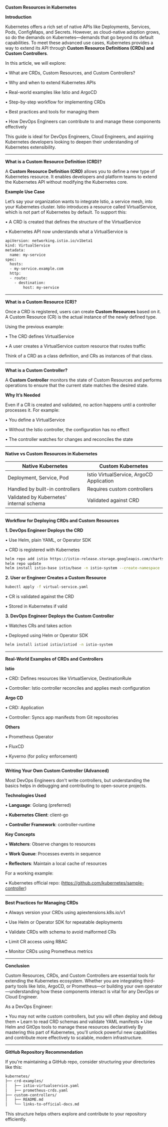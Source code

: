 **Custom Resources in Kubernetes**

**Introduction**

Kubernetes offers a rich set of native APIs like Deployments, Services, Pods, ConfigMaps, and Secrets. However, as cloud-native adoption grows, so do the demands on Kubernetes—demands that go beyond its default capabilities. To meet these advanced use cases, Kubernetes provides a way to extend its API through **Custom Resource Definitions (CRDs) and Custom Controllers**.

In this article, we will explore:

•	What are CRDs, Custom Resources, and Custom Controllers?

•	Why and when to extend Kubernetes APIs

•	Real-world examples like Istio and ArgoCD

•	Step-by-step workflow for implementing CRDs

•	Best practices and tools for managing them

•	How DevOps Engineers can contribute to and manage these components effectively

This guide is ideal for DevOps Engineers, Cloud Engineers, and aspiring Kubernetes developers looking to deepen their understanding of Kubernetes extensibility.

---

**What is a Custom Resource Definition (CRD)?**

A **Custom Resource Definition (CRD)** allows you to define a new type of Kubernetes resource. It enables developers and platform teams to extend the Kubernetes API without modifying the Kubernetes core.

**Example Use Case**

Let’s say your organization wants to integrate Istio, a service mesh, into your Kubernetes cluster. Istio introduces a resource called VirtualService, which is not part of Kubernetes by default. To support this:

•	A CRD is created that defines the structure of the VirtualService

•	Kubernetes API now understands what a VirtualService is

```sh
apiVersion: networking.istio.io/v1beta1
kind: VirtualService
metadata:
  name: my-service
spec:
  hosts:
  - my-service.example.com
  http:
  - route:
    - destination:
        host: my-service
```

---

**What is a Custom Resource (CR)?**

Once a CRD is registered, users can create **Custom Resources** based on it. A Custom Resource (CR) is the actual instance of the newly defined type.

Using the previous example:

•	The CRD defines VirtualService

•	A user creates a VirtualService custom resource that routes traffic

Think of a CRD as a class definition, and CRs as instances of that class.

---

**What is a Custom Controller?**

A **Custom Controller** monitors the state of Custom Resources and performs operations to ensure that the current state matches the desired state.

**Why It’s Needed**

Even if a CR is created and validated, no action happens until a controller processes it. For example:

•	You define a VirtualService

•	Without the Istio controller, the configuration has no effect

•	The controller watches for changes and reconciles the state

---

**Native vs Custom Resources in Kubernetes**

| Native Kubernetes        | Custom Kubernetes                     |
|--------------------------|----------------------------------------|
| Deployment, Service, Pod | Istio VirtualService, ArgoCD Application |
| Handled by built-in controllers | Requires custom controllers        |
| Validated by Kubernetes' internal schema | Validated against CRD         |

---

**Workflow for Deploying CRDs and Custom Resources**

**1. DevOps Engineer Deploys the CRD**

•	Use Helm, plain YAML, or Operator SDK

•	CRD is registered with Kubernetes

```sh
helm repo add istio https://istio-release.storage.googleapis.com/charts
helm repo update
helm install istio-base istio/base -n istio-system --create-namespace
```

**2. User or Engineer Creates a Custom Resource**

```sh
kubectl apply -f virtual-service.yaml
```

•	CR is validated against the CRD

•	Stored in Kubernetes if valid

**3. DevOps Engineer Deploys the Custom Controller**

•	Watches CRs and takes action

•	Deployed using Helm or Operator SDK

```sh
helm install istiod istio/istiod -n istio-system
```

---

**Real-World Examples of CRDs and Controllers**

**Istio**

•	CRD: Defines resources like VirtualService, DestinationRule

•	Controller: Istio controller reconciles and applies mesh configuration

**Argo CD**

•	CRD: Application

•	Controller: Syncs app manifests from Git repositories

**Others**

•	Prometheus Operator

•	FluxCD

•	Kyverno (for policy enforcement)

---

**Writing Your Own Custom Controller (Advanced)**

Most DevOps Engineers don't write controllers, but understanding the basics helps in debugging and contributing to open-source projects.

**Technologies Used**

•	**Language**: Golang (preferred)

•	**Kubernetes Client**: client-go

•	**Controller Framework**: controller-runtime

**Key Concepts**

•	**Watchers**: Observe changes to resources

•	**Work Queue**: Processes events in sequence

•	**Reflectors**: Maintain a local cache of resources

For a working example:

•	Kubernetes official repo: (https://github.com/kubernetes/sample-controller)

---

**Best Practices for Managing CRDs**

•	Always version your CRDs using apiextensions.k8s.io/v1

•	Use Helm or Operator SDK for repeatable deployments

•	Validate CRDs with schema to avoid malformed CRs

•	Limit CR access using RBAC

•	Monitor CRDs using Prometheus metrics

---

**Conclusion**

Custom Resources, CRDs, and Custom Controllers are essential tools for extending the Kubernetes ecosystem. Whether you are integrating third-party tools like Istio, ArgoCD, or Prometheus—or building your own operator—understanding how these components interact is vital for any DevOps or Cloud Engineer.

As a DevOps Engineer:

•	You may not write custom controllers, but you will often deploy and debug them
•	Learn to read CRD schemas and validate YAML manifests
•	Use Helm and GitOps tools to manage these resources declaratively
By mastering this part of Kubernetes, you'll unlock powerful new capabilities and contribute more effectively to scalable, modern infrastructure.

---

**GitHub Repository Recommendation**

If you're maintaining a GitHub repo, consider structuring your directories like this:

```sh
kubernetes/
├── crd-examples/
│   ├── istio-virtualservice.yaml
│   ├── prometheus-crds.yaml
├── custom-controllers/
│   ├── README.md
│   └── links-to-official-docs.md
```

This structure helps others explore and contribute to your repository efficiently.
